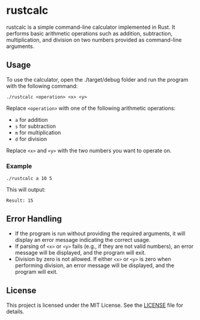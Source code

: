 # rustcalc

rustcalc is a simple command-line calculator implemented in Rust. It performs basic arithmetic operations such as addition, subtraction, multiplication, and division on two numbers provided as command-line arguments.

## Usage

To use the calculator, open the ./target/debug folder and run the program with the following command:

```
./rustcalc <operation> <x> <y>
```

Replace `<operation>` with one of the following arithmetic operations:
- `a` for addition
- `s` for subtraction
- `m` for multiplication
- `d` for division

Replace `<x>` and `<y>` with the two numbers you want to operate on.

### Example

```
./rustcalc a 10 5
```

This will output:
```
Result: 15
```

## Error Handling

- If the program is run without providing the required arguments, it will display an error message indicating the correct usage.
- If parsing of `<x>` or `<y>` fails (e.g., if they are not valid numbers), an error message will be displayed, and the program will exit.
- Division by zero is not allowed. If either `<x>` or `<y>` is zero when performing division, an error message will be displayed, and the program will exit.

## License

This project is licensed under the MIT License. See the [LICENSE](LICENSE) file for details.
